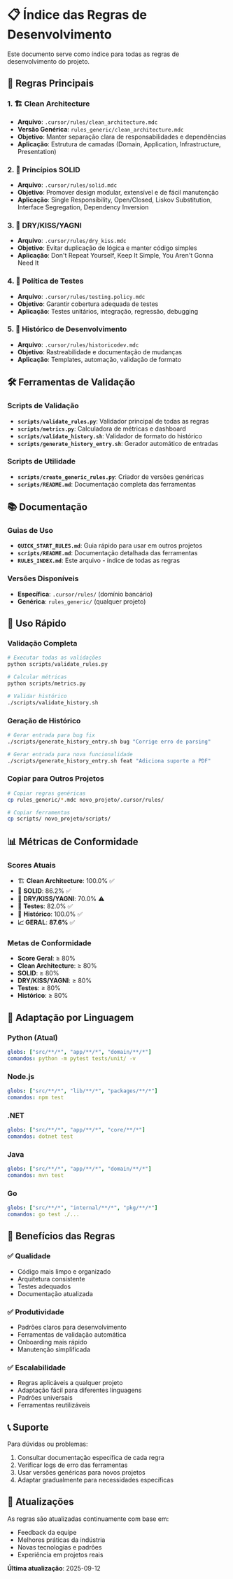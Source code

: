 # 📋 Índice das Regras de Desenvolvimento

Este documento serve como índice para todas as regras de desenvolvimento do projeto.

## 🎯 Regras Principais

### **1. 🏗️ Clean Architecture**
- **Arquivo**: `.cursor/rules/clean_architecture.mdc`
- **Versão Genérica**: `rules_generic/clean_architecture.mdc`
- **Objetivo**: Manter separação clara de responsabilidades e dependências
- **Aplicação**: Estrutura de camadas (Domain, Application, Infrastructure, Presentation)

### **2. 🔧 Princípios SOLID**
- **Arquivo**: `.cursor/rules/solid.mdc`
- **Objetivo**: Promover design modular, extensível e de fácil manutenção
- **Aplicação**: Single Responsibility, Open/Closed, Liskov Substitution, Interface Segregation, Dependency Inversion

### **3. 🎯 DRY/KISS/YAGNI**
- **Arquivo**: `.cursor/rules/dry_kiss.mdc`
- **Objetivo**: Evitar duplicação de lógica e manter código simples
- **Aplicação**: Don't Repeat Yourself, Keep It Simple, You Aren't Gonna Need It

### **4. 🧪 Política de Testes**
- **Arquivo**: `.cursor/rules/testing.policy.mdc`
- **Objetivo**: Garantir cobertura adequada de testes
- **Aplicação**: Testes unitários, integração, regressão, debugging

### **5. 📝 Histórico de Desenvolvimento**
- **Arquivo**: `.cursor/rules/historicodev.mdc`
- **Objetivo**: Rastreabilidade e documentação de mudanças
- **Aplicação**: Templates, automação, validação de formato

## 🛠️ Ferramentas de Validação

### **Scripts de Validação**
- **`scripts/validate_rules.py`**: Validador principal de todas as regras
- **`scripts/metrics.py`**: Calculadora de métricas e dashboard
- **`scripts/validate_history.sh`**: Validador de formato do histórico
- **`scripts/generate_history_entry.sh`**: Gerador automático de entradas

### **Scripts de Utilidade**
- **`scripts/create_generic_rules.py`**: Criador de versões genéricas
- **`scripts/README.md`**: Documentação completa das ferramentas

## 📚 Documentação

### **Guias de Uso**
- **`QUICK_START_RULES.md`**: Guia rápido para usar em outros projetos
- **`scripts/README.md`**: Documentação detalhada das ferramentas
- **`RULES_INDEX.md`**: Este arquivo - índice de todas as regras

### **Versões Disponíveis**
- **Específica**: `.cursor/rules/` (domínio bancário)
- **Genérica**: `rules_generic/` (qualquer projeto)

## 🚀 Uso Rápido

### **Validação Completa**
```bash
# Executar todas as validações
python scripts/validate_rules.py

# Calcular métricas
python scripts/metrics.py

# Validar histórico
./scripts/validate_history.sh
```

### **Geração de Histórico**
```bash
# Gerar entrada para bug fix
./scripts/generate_history_entry.sh bug "Corrige erro de parsing"

# Gerar entrada para nova funcionalidade
./scripts/generate_history_entry.sh feat "Adiciona suporte a PDF"
```

### **Copiar para Outros Projetos**
```bash
# Copiar regras genéricas
cp rules_generic/*.mdc novo_projeto/.cursor/rules/

# Copiar ferramentas
cp scripts/ novo_projeto/scripts/
```

## 📊 Métricas de Conformidade

### **Scores Atuais**
- 🏗️ **Clean Architecture**: 100.0% ✅
- 🔧 **SOLID**: 86.2% ✅
- 🎯 **DRY/KISS/YAGNI**: 70.0% ⚠️
- 🧪 **Testes**: 82.0% ✅
- 📝 **Histórico**: 100.0% ✅
- **📈 GERAL**: **87.6%** ✅

### **Metas de Conformidade**
- **Score Geral**: ≥ 80%
- **Clean Architecture**: ≥ 80%
- **SOLID**: ≥ 80%
- **DRY/KISS/YAGNI**: ≥ 80%
- **Testes**: ≥ 80%
- **Histórico**: ≥ 80%

## 🔧 Adaptação por Linguagem

### **Python** (Atual)
```yaml
globs: ["src/**/*", "app/**/*", "domain/**/*"]
comandos: python -m pytest tests/unit/ -v
```

### **Node.js**
```yaml
globs: ["src/**/*", "lib/**/*", "packages/**/*"]
comandos: npm test
```

### **.NET**
```yaml
globs: ["src/**/*", "app/**/*", "core/**/*"]
comandos: dotnet test
```

### **Java**
```yaml
globs: ["src/**/*", "app/**/*", "domain/**/*"]
comandos: mvn test
```

### **Go**
```yaml
globs: ["src/**/*", "internal/**/*", "pkg/**/*"]
comandos: go test ./...
```

## 🎯 Benefícios das Regras

### **✅ Qualidade**
- Código mais limpo e organizado
- Arquitetura consistente
- Testes adequados
- Documentação atualizada

### **✅ Produtividade**
- Padrões claros para desenvolvimento
- Ferramentas de validação automática
- Onboarding mais rápido
- Manutenção simplificada

### **✅ Escalabilidade**
- Regras aplicáveis a qualquer projeto
- Adaptação fácil para diferentes linguagens
- Padrões universais
- Ferramentas reutilizáveis

## 📞 Suporte

Para dúvidas ou problemas:
1. Consultar documentação específica de cada regra
2. Verificar logs de erro das ferramentas
3. Usar versões genéricas para novos projetos
4. Adaptar gradualmente para necessidades específicas

## 🔄 Atualizações

As regras são atualizadas continuamente com base em:
- Feedback da equipe
- Melhores práticas da indústria
- Novas tecnologias e padrões
- Experiência em projetos reais

**Última atualização**: 2025-09-12
